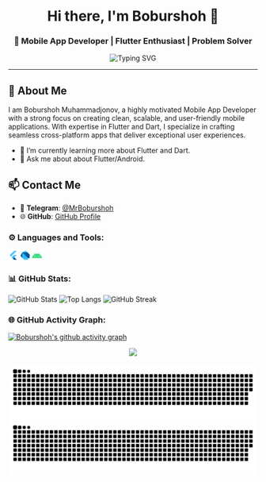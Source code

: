<h1 align="center">Hi there, I'm Boburshoh 👋</h1>
<h3 align="center">🚀 Mobile App Developer | Flutter Enthusiast | Problem Solver</h3>

<p align="center">
  <img src="https://readme-typing-svg.demolab.com?font=Fira+Code&weight=600&size=24&pause=1000&color=00FFCC&center=true&vCenter=true&width=435&lines=Welcome+to+my+GitHub!;Building+innovative+mobile+apps;Passionate+about+clean+and+scalable+code" alt="Typing SVG" />
</p>

  ---

## 🌟 About Me
I am Boburshoh Muhammadjonov, a highly motivated Mobile App Developer with a strong focus on creating clean, scalable, and user-friendly mobile applications. With expertise in Flutter and Dart, I specialize in crafting seamless cross-platform apps that deliver exceptional user experiences.
- 🌱 I’m currently learning more about Flutter and Dart.
- 💬 Ask me about  about Flutter/Android.


## 📫 Contact Me
- 📱 **Telegram**: [@MrBoburshoh](https://t.me/MrBoburshoh)
- 🌐 **GitHub**: [GitHub Profile](https://github.com/Boburshoh2004)


### ⚙️ Languages and Tools:
<code><img height="20" src="https://raw.githubusercontent.com/github/explore/80688e429a7d4ef2fca1e82350fe8e3517d3494d/topics/flutter/flutter.png"></code>
<code><img height="20" src="https://raw.githubusercontent.com/github/explore/80688e429a7d4ef2fca1e82350fe8e3517d3494d/topics/dart/dart.png"></code>
<code><img height="20" src="https://raw.githubusercontent.com/github/explore/80688e429a7d4ef2fca1e82350fe8e3517d3494d/topics/android/android.png"></code>


### 📊 GitHub Stats:
![GitHub Stats](https://github-readme-stats.vercel.app/api?username=Boburshoh2004&show_icons=true&theme=radical)
![Top Langs](https://github-readme-stats.vercel.app/api/top-langs/?username=Boburshoh2004&layout=compact&theme=radical)
![GitHub Streak](https://github-readme-streak-stats.herokuapp.com/?user=Boburshoh2004&theme=radical)


### 🌐 GitHub Activity Graph:
[![Boburshoh's github activity graph](https://github-readme-activity-graph.vercel.app/graph?username=Boburshoh2004&theme=dracula)](https://github.com/Boburshoh2004/github-readme-activity-graph)


<p align="center"> 
  <img src="https://profile-counter.glitch.me/Boburshoh2004/count.svg" />
</p>


<!-- <a href="https://github.com/Boburshoh2004">
  <img align="center" src="https://github-readme-stats.vercel.app/api/top-langs/?username=Boburshoh2004&theme=light&hide_langs_below=1" />
</a> -->
<!-- <a href="https://github.com/Boburshoh2004">
 <img align="center" src="https://github-readme-stats.vercel.app/api?username=Boburshoh2004&show_icons=true&theme=light&line_height=27" alt="Kunchok's github stats"/>
</a> -->
<div>
  <img src="https://github.com/omadli/omadli/raw/master/output/github-contribution-grid-snake.svg" alt="snake"></center>
</div>



<!-- <a href="https://github.com/codingwithtashi">
  <img align="center" src="https://github-readme-stats.vercel.app/api/top-langs/?username=codingwithtashi&theme=light&hide_langs_below=1" />
</a> -->
<!-- <a href="https://github.com/codingwithtashi">
 <img align="center" src="https://github-readme-stats.vercel.app/api?username=codingwithtashi&show_icons=true&theme=light&line_height=27" alt="Kunchok's github stats"/>
</a> -->

<div>
  <img src="https://github.com/omadli/omadli/raw/master/output/github-contribution-grid-snake.svg" alt="snake"></center>
</div>
